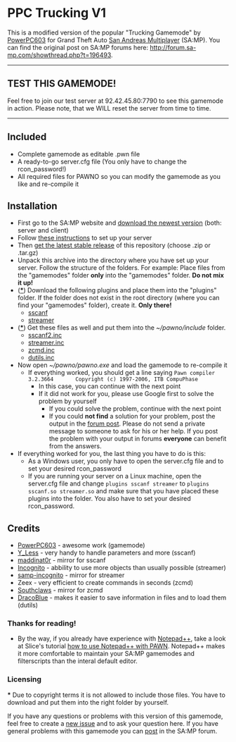 # PPC Trucking V1

This is a modified version of the popular "Trucking Gamemode" by [PowerPC603](http://forum.sa-mp.com/member.php?u=109984) for Grand Theft Auto [San Andreas Multiplayer](http://www.sa-mp.com) (SA:MP). You can find the original post on SA:MP forums here: http://forum.sa-mp.com/showthread.php?t=196493.

---

## TEST THIS GAMEMODE!
Feel free to join our test server at 92.42.45.80:7790 to see this gamemode in action. Please note, that we WILL reset the server from time to time.

---

## Included
*	Complete gamemode as editable .pwn file
*	A ready-to-go server.cfg file (You only have to change the rcon_password!)
*	All required files for PAWNO so you can modify the gamemode as you like and re-compile it

## Installation
*	First go to the SA:MP website and [download the newest version](http://sa-mp.com/download.php) (both: server and client)
*	Follow [these instructions](http://forum.sa-mp.com/showthread.php?t=106958) to set up your server
*	Then [get the latest stable release](https://github.com/PPC-Trucking/V1/releases/latest) of this repository (choose .zip or .tar.gz)
*	Unpack this archive into the directory where you have set up your server. Follow the structure of the folders. For example: Place files from the "gamemodes" folder **only** into the "gamemodes" folder. **Do not mix it up!**
*	([__*__](#licensing)) Download the following plugins and place them into the "plugins" folder. If the folder does not exist in the root directory (where you can find your "gamemodes" folder), create it. **Only there!**
	*	[sscanf](https://github.com/maddinat0r/sscanf/releases)
	*   [streamer](https://github.com/samp-incognito/samp-streamer-plugin/releases)
*   ([__*__](#licensing)) Get these files as well and put them into the _~/pawno/include_ folder.
	*   [sscanf2.inc](https://github.com/maddinat0r/sscanf/releases)
	*   [streamer.inc](https://github.com/samp-incognito/samp-streamer-plugin/releases)
	*   [zcmd.inc](https://github.com/Southclaws/zcmd/blob/master/zcmd.inc)
	*   [dutils.inc](http://dracoblue.net/downloads/dutils/)
*	Now open _~/pawno/pawno.exe_ and load the gamemode to re-compile it
	* If everything worked, you should get a line saying ``Pawn compiler 3.2.3664 		Copyright (c) 1997-2006, ITB CompuPhase``
		* In this case, you can continue with the next point
		* If it did not work for you, please use Google first to solve the problem by yourself
			* If you could solve the problem, continue with the next point
			* If you could **not find** a solution for your problem, post the output in the [forum post](http://forum.sa-mp.com/showthread.php?t=196493). Please do not send a private message to someone to ask for his or her help. If you post the problem with your output in forums **everyone** can benefit from the answers.
*	If everything worked for you, the last thing you have to do is this:
	*	As a Windows user, you only have to open the server.cfg file and to set your desired rcon_password
	*	If you are running your server on a Linux machine, open the server.cfg file and change ``plugins sscanf streamer`` to ``plugins sscanf.so streamer.so`` and make sure that you have placed these plugins into the folder. You also have to set your desired rcon_password.

## Credits
*	[PowerPC603](http://forum.sa-mp.com/member.php?u=109984) - awesome work (gamemode)
*	[Y_Less](http://forum.sa-mp.com/member.php?u=29176) - very handy to handle parameters and more (sscanf)
*	[maddinat0r](https://github.com/maddinat0r) - mirror for sscanf
*	[Incognito](http://forum.sa-mp.com/member.php?u=925) - abbility to use more objects than usually possible (streamer)
*	[samp-incognito](https://github.com/samp-incognito) - mirror for streamer
*	Zeex - very efficient to create commands in seconds (zcmd)
*	[Southclaws](https://github.com/Southclaws) - mirror for zcmd
*	[DracoBlue](http://forum.sa-mp.com/member.php?u=389) - makes it easier to save information in files and to load them (dutils)

### Thanks for reading!
*	By the way, if you already have experience with [Notepad++](http://notepad-plus-plus.org), take a look at Slice's tutorial [how to use Notepad++ with PAWN](http://forum.sa-mp.com/showthread.php?t=174046). Notepad++ makes it more comfortable to maintain your SA:MP gamemodes and filterscripts than the interal default editor.

### Licensing
__*__ Due to copyright terms it is not allowed to include those files. You have to download and put them into the right folder by yourself.

If you have any questions or problems with this version of this gamemode, feel free to create a [new issue](https://github.com/PPC-Trucking/V1/issues) and to ask your question here. If you have general problems with this gamemode you can [post](http://forum.sa-mp.com/showthread.php?t=196493) in the SA:MP forum.